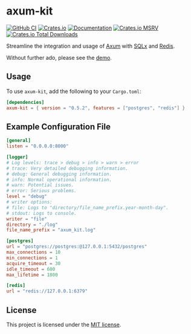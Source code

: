 # axum-kit

[![GitHub CI](https://github.com/4lkaid/axum-kit/actions/workflows/ci.yaml/badge.svg)](https://github.com/4lkaid/axum-kit/actions/workflows/ci.yaml)
[![Crates.io](https://img.shields.io/crates/v/axum-kit)](https://crates.io/crates/axum-kit)
[![Documentation](https://docs.rs/axum-kit/badge.svg)](https://docs.rs/axum-kit)
[![Crates.io MSRV](https://img.shields.io/crates/msrv/axum-kit?color=orange)](https://crates.io/crates/axum-kit)
[![Crates.io Total Downloads](https://img.shields.io/crates/d/axum-kit)](https://crates.io/crates/axum-kit)

Streamline the integration and usage of [Axum](https://github.com/tokio-rs/axum) with [SQLx](https://github.com/launchbadge/sqlx) and [Redis](https://github.com/redis-rs/redis-rs).

Without further ado, please see the [demo](https://github.com/4lkaid/axum-kit/tree/main/examples).

## Usage

To use `axum-kit`, add the following to your `Cargo.toml`:

```toml
[dependencies]
axum-kit = { version = "0.5.2", features = ["postgres", "redis"] }
```

## Example Configuration File

```toml
[general]
listen = "0.0.0.0:8000"

[logger]
# Log levels: trace > debug > info > warn > error
# trace: Very detailed debugging information.
# debug: General debugging information.
# info: Normal operational information.
# warn: Potential issues.
# error: Serious problems.
level = "debug"
# writer options:
# file: Logs to "directory/file_name_prefix.year-month-day".
# stdout: Logs to console.
writer = "file"
directory = "./log"
file_name_prefix = "axum_kit.log"

[postgres]
url = "postgres://postgres:@127.0.0.1:5432/postgres"
max_connections = 10
min_connections = 1
acquire_timeout = 30
idle_timeout = 600
max_lifetime = 1800

[redis]
url = "redis://127.0.0.1:6379"

```

## License

This project is licensed under the [MIT license](https://github.com/4lkaid/axum-kit/blob/main/LICENSE).
